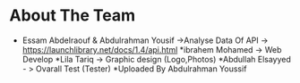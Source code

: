 # About The Team 
* Essam Abdelraouf & Abdulrahman Yousif 
 ->Analyse Data Of API 
 -> https://launchlibrary.net/docs/1.4/api.html
 *ibrahem Mohamed 
 ->  Web Develop
 *Lila Tariq
 -> Graphic design (Logo,Photos)
 *Abdullah Elsayyed - > Ovarall Test (Tester)
 *Uploaded By Abdulrahman Youssif
